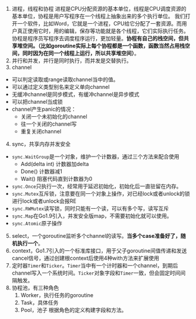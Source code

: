 1. 进程，线程和协程
进程是CPU分配资源的基本单位，线程是CPU调度资源的基本单位，协程是用户写程序在一个线程上抽象出来的多个执行单位。
我们打开一个软件，比如Word，它就是一个进程，CPU给它分配了一套资源。而用户真正使用它时，用的编辑，保存等功能就是各个线程，它们实际执行任务。协程是程序员写程序去调度程序运行，更加轻量。**协程有自己的栈空间，但共享堆空间。（比如goroutine实际上每个协程都是一个函数，函数当然占用栈空间，同时因为在同一个线程上运行，所以共享堆空间）**。
2. 并行和并发，并行是同时执行，而并发是交替执行。
3. channel
- 可以判定读取或range读取channel当中的值。
- 可以通过定义类型别名来定义单向channel
- 无缓冲channel是同步模式，有缓冲channel是异步模式
- 可以把channel当成锁
- channel产生panic的情况：
	- 关闭一个未初始化的channel
	- 往一个关闭的channel写
	- 重复关闭channel
4. sync，共享内存并发安全
- `sync.WaitGroup`是一个对象，维护一个计数器，通过三个方法来配合使用
	- Add(delta int) 计数器加delta
	- Done() 计数器减1
	- Wait() 阻塞代码直到计数器为0
- `sync.Once`只执行一次，经常用于延迟初始化，初始化后一直驻留在内存。
- `sync.Mutex`互斥锁，注意要在同一个对象上操作，对已经lock或者unlock的锁进行lock或者unlock会报RE
- `sync.RWMutex`读写锁，同时只能有一个读，可以有多个写，读写互斥
- `sync.Map`在Go1.9引入，并发安全版map，不需要初始化就可以使用。
- `sync.Atomic`原子操作
5. select，一个goroutine监听多个channel的读写。**当多个case准备好了，随机执行一个**。
6. context，Go1.7引入的一个标准库接口，用于父子goroutine间值传递和发送cancel信号，通过创建根context后使用4种with方法来扩展使用
7. 定时器`Timer`和`Ticker`。`Timer`当中有一个计时器和一个channel，到期后channel写入一个系统时间。`Ticker`对象字段和`Timer`一致，但会固定时间间隔触发。
8. 协程池，有三种角色
	1. Worker，执行任务的goroutine
	2. Task，具体任务
	3. Pool，池子
根据角色的定义构建字段和方法。